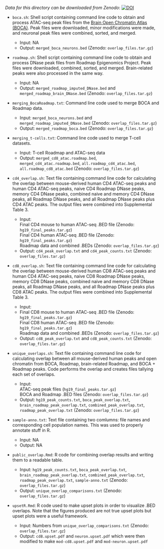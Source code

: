 *Data for this directory can be downloaded from Zenodo*:
[![DOI](https://zenodo.org/badge/DOI/10.5281/zenodo.3253181.svg)](https://doi.org/10.5281/zenodo.3253181)

- `boca.sh`: Shell script containing command line code to obtain and process ATAC-seq peak files from the [Brain Open Chromatin Atlas (BOCA)](https://genome.cshlp.org/content/early/2018/06/26/gr.232488.117). Peak files were downloaded, minor modifications were made, and neuronal peak files were combined, sorted, and merged.
	- Input: NA
	- Output: `merged_boca_neurons.bed` (Zenodo: `overlap_files.tar.gz`)

- `roadmap.sh`: Shell script containing command line code to obtain and process DNase peak files from Roadmap Epigenomics Project. Peak files were downloaded, combined, sorted, and merged. Brain-related peaks were also processed in the same way.
	- Input: NA
	- Output: `merged_roadmap_imputed_DNase.bed` and `merged_roadmap_brain_DNase.bed` (Zenodo: `overlap_files.tar.gz`)

- `merging_BocaRoadmap.txt`: Command line code used to merge BOCA and Roadmap data.
	- Input: `merged_boca_neurons.bed` and `merged_roadmap_imputed_DNase.bed` (Zenodo: `overlap_files.tar.gz`)
	- Output: `merged_roadmap_boca.bed` (Zenodo: `overlap_files.tar.gz`)

- `merging_t-cells.txt`: Command line code used to merge T-cell datasets.
	- Input: T-cell Roadmap and ATAC-seq data
	- Output: `merged_cd8_atac.roadmap.bed`, ` merged_cd4_atac.roadmap.bed`, `all.roadmap_cd4_atac.bed`, `all.roadmap_cd8_atac.bed` (Zenodo: `overlap_files.tar.gz`)

- `cd4_overlap.sh`: Text file containing command line code for calculating the overlap between mouse-derived human CD4 ATAC-seq peaks and human CD4 ATAC-seq peaks, naive CD4 Roadmap DNase peaks, memory CD4 DNase peaks, combined naive and memory CD4 DNase peaks, all Roadmap DNase peaks, and all Roadmap DNase peaks plus CD4 ATAC peaks. The output files were combined into Supplemental Table 3.
	- Input:   
	Final CD4 mouse to human ATAC-seq .BED file (Zenodo: `hg19_final_peaks.tar.gz`)  
	Final CD4 human ATAC-seq .BED file (Zenodo: `hg19_final_peaks.tar.gz`)  
	Roadmap data and combined .BEDs (Zenodo: `overlap_files.tar.gz`)  
	- Output: `cd4_peak_overlap.txt` and `cd4_peak_counts.txt` (Zenodo: `overlap_files.tar.gz`)

- `cd8_overlap.sh`: Text file containing command line code for calculating the overlap between mouse-derived human CD8 ATAC-seq peaks and human CD4 ATAC-seq peaks, naive CD8 Roadmap DNase peaks, memory CD8 DNase peaks, combined naive and memory CD8 DNase peaks, all Roadmap DNase peaks, and all Roadmap DNase peaks plus CD8 ATAC peaks. The output files were combined into Supplemental Table 3.
	- Input:
	- Final CD8 mouse to human ATAC-seq .BED file (Zenodo: `hg19_final_peaks.tar.gz`)  
	Final CD8 human ATAC-seq .BED file (Zenodo: `hg19_final_peaks.tar.gz`)  
	Roadmap data and combined .BEDs (Zenodo: `overlap_files.tar.gz`)  
	- Output: `cd8_peak_overlap.txt` and `cd8_peak_counts.txt` (Zenodo: `overlap_files.tar.gz`)

- `unique_overlaps.sh`: Text file containing command line code for calculating overlap between all mouse-derived human peaks and open chromatin from BOCA, Roadmap, brain-related Roadmap, and BOCA + Roadmap peaks. Code performs the overlap and creates files tallying each set of overlaps.
	- Input:  
	ATAC-seq peak files (`hg19_final_peaks.tar.gz`)  
	BOCA and Roadmap .BED files (Zenodo: `overlap_files.tar.gz`)
	- Output: `hg19_peak_counts.txt`, `boca_peak_overlap.txt`, `brain_roadmap_peak_overlap.txt`, `combined_peak_overlap.txt`, `roadmap_peak_overlap.txt` (Zenodo: `overlap_files.tar.gz`)

- `sample-anno.txt`: Text file containing two comlumns: file names and corresponding cell population names. This was used to properly annotate stuff in R.
	- Input: NA
	- Output: NA

- `public_overlap.Rmd`: R code for combining overlap results and writing them to a readable table.
	- Input: `hg19_peak_counts.txt`, `boca_peak_overlap.txt`, `brain_roadmap_peak_overlap.txt`, `combined_peak_overlap.txt`, `roadmap_peak_overlap.txt`, `sample-anno.txt` (Zenodo: `overlap_files.tar.gz`)
	- Output: `unique_overlap_comparisons.txt` (Zenodo: `overlap_files.tar.gz`)

- `upsetR.Rmd`: R code used to make upset plots in order to visualize .BED overlaps. Note that the figures produced are not true upset plots but upset plots were a useful framework.
	- Input: Numbers from `unique_overlap_comparisons.txt` (Zenodo: `overlap_files.tar.gz`)
	- Output: `cd8.upset.pdf` and `neuron.upset.pdf` which were then modified to make `mod-cd8.upset.pdf` and `mod-neuron.upset.pdf`

